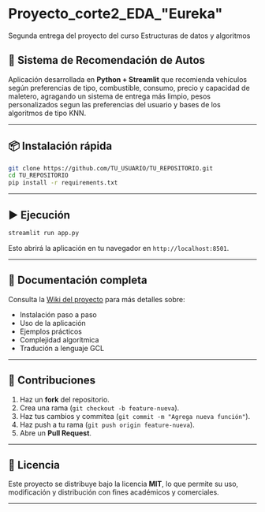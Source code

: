 # Proyecto_corte2_EDA_"Eureka"
Segunda entrega del proyecto del curso Estructuras de datos y algoritmos

## 🚗 Sistema de Recomendación de Autos

Aplicación desarrollada en **Python + Streamlit** que recomienda vehículos según preferencias de tipo, combustible, consumo, precio y capacidad de maletero, agragando un sistema de entrega más limpio, pesos personalizados segun las preferencias del usuario y bases de los algoritmos de tipo KNN.

---

## 📦 Instalación rápida

```bash
git clone https://github.com/TU_USUARIO/TU_REPOSITORIO.git
cd TU_REPOSITORIO
pip install -r requirements.txt
```

---

## ▶️ Ejecución

```bash
streamlit run app.py
```

Esto abrirá la aplicación en tu navegador en `http://localhost:8501`.

---

## 📖 Documentación completa

Consulta la [Wiki del proyecto](../../wiki) para más detalles sobre:

* Instalación paso a paso
* Uso de la aplicación
* Ejemplos prácticos
* Complejidad algorítmica
* Tradución a lenguaje GCL

---

## 🤝 Contribuciones

1. Haz un **fork** del repositorio.
2. Crea una rama (`git checkout -b feature-nueva`).
3. Haz tus cambios y commitea (`git commit -m "Agrega nueva función"`).
4. Haz push a tu rama (`git push origin feature-nueva`).
5. Abre un **Pull Request**.

---

## 📝 Licencia

Este proyecto se distribuye bajo la licencia **MIT**, lo que permite su uso, modificación y distribución con fines académicos y comerciales.

---


